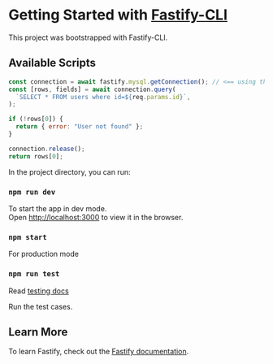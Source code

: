 # Getting Started with [Fastify-CLI](https://www.npmjs.com/package/fastify-cli)

This project was bootstrapped with Fastify-CLI.

## Available Scripts

```js
const connection = await fastify.mysql.getConnection(); // <== using this when promise is true in '/plugins/mysql.js'
const [rows, fields] = await connection.query(
  `SELECT * FROM users where id=${req.params.id}`,
);

if (!rows[0]) {
  return { error: "User not found" };
}

connection.release();
return rows[0];
```

In the project directory, you can run:

### `npm run dev`

To start the app in dev mode.\
Open [http://localhost:3000](http://localhost:3000) to view it in the browser.

### `npm start`

For production mode

### `npm run test`

Read [testing docs](https://node-tap.org/basics/)

Run the test cases.

## Learn More

To learn Fastify, check out the [Fastify documentation](https://www.fastify.io/docs/latest/).
